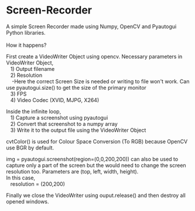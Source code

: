 # Screen-Recorder
A simple Screen Recorder made using Numpy, OpenCV and Pyautogui Python libraries.<br/><br/>
How it happens?

First create a VideoWriter Object using opencv.
Necessary parameters in VideoWriter Object,<br/>
&nbsp;&nbsp;	1) Output filename<br/>
&nbsp;&nbsp;	2) Resolution<br/>
&nbsp;&nbsp;&nbsp;&nbsp;-Here the correct Screen Size is needed or writing to file won't work. Can use pyautogui.size() to get the size of the primary monitor<br/>
&nbsp;&nbsp;	3) FPS<br/>
&nbsp;&nbsp;	4) Video Codec (XVID, MJPG, X264)<br/>



Inside the infinite loop,<br/>
&nbsp;&nbsp;	1) Capture a screenshot using pyautogui<br/>
&nbsp;&nbsp;	2) Convert that screenshot to a numpy array<br/>
&nbsp;&nbsp;	3) Write it to the output file using the VideoWriter Object<br/>

cvtColor() is used for Colour Space Conversion (To RGB) because OpenCV use BGR by default.<br/>

img = pyautogui.screenshot(region=(0,0,200,200)) can also be used to capture only a part of the screen but the would need to change the screen resolution too. Parameters are (top, left, width, height).<br/>In this case, <br/>
&nbsp;&nbsp;	resolution = (200,200)<br/>

Finally we close the VideoWriter using ouput.release() and then destroy all opened windows.
